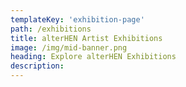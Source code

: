 ```yaml
---
templateKey: 'exhibition-page'
path: /exhibitions
title: alterHEN Artist Exhibitions
image: /img/mid-banner.png
heading: Explore alterHEN Exhibitions
description: 
---
```

